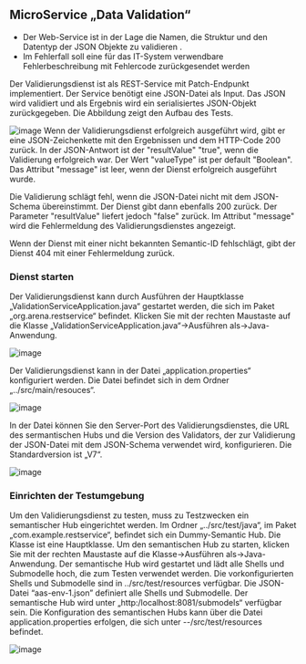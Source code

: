 ##	MicroService „Data Validation“ 

- Der Web-Service ist in der Lage die Namen, die Struktur und den Datentyp der JSON Objekte zu validieren	.
- Im Fehlerfall soll eine für das IT-System verwendbare Fehlerbeschreibung mit Fehlercode zurückgesendet werden

Der Validierungsdienst ist als REST-Service mit Patch-Endpunkt implementiert. Der Service benötigt eine JSON-Datei als Input. Das JSON wird validiert und als Ergebnis wird ein serialisiertes JSON-Objekt zurückgegeben.
Die Abbildung zeigt den Aufbau des Tests. 

 ![image](https://github.com/user-attachments/assets/d2819f7f-a8f5-429c-aaad-fd7bc8bcdfb4)
Wenn der Validierungsdienst erfolgreich ausgeführt wird, gibt er eine JSON-Zeichenkette mit den Ergebnissen und dem HTTP-Code 200 zurück. In der JSON-Antwort ist der "resultValue" "true", wenn die Validierung erfolgreich war. Der Wert "valueType" ist per default "Boolean". Das Attribut "message" ist leer, wenn der Dienst erfolgreich ausgeführt wurde.
 
Die Validierung schlägt fehl, wenn die JSON-Datei nicht mit dem JSON-Schema übereinstimmt. Der Dienst gibt dann ebenfalls 200 zurück. Der Parameter "resultValue" liefert jedoch "false" zurück. Im Attribut "message" wird die Fehlermeldung des Validierungsdienstes angezeigt.

Wenn der Dienst mit einer nicht bekannten Semantic-ID fehlschlägt, gibt der Dienst 404 mit einer Fehlermeldung zurück.

 ### Dienst starten
Der Validierungsdienst kann durch Ausführen der Hauptklasse „ValidationServiceApplication.java“ gestartet werden, die sich im Paket „org.arena.restservice“ befindet. Klicken Sie mit der rechten Maustaste auf die Klasse „ValidationServiceApplication.java“->Ausführen als->Java-Anwendung.

![image](https://github.com/user-attachments/assets/c553dd0e-91a1-4f54-ae75-739e19329c97)

Der Validierungsdienst kann in der Datei „application.properties“ konfiguriert werden. Die Datei befindet sich in dem Ordner „../src/main/resouces“. 

 ![image](https://github.com/user-attachments/assets/d5562280-bd46-477b-abe9-e8d21e85696e)

In der Datei können Sie den Server-Port des Validierungsdienstes, die URL des sermantischen Hubs und die Version des Validators, der zur Validierung der JSON-Datei mit dem JSON-Schema verwendet wird, konfigurieren. Die Standardversion ist „V7“.

![image](https://github.com/user-attachments/assets/a2e17ece-4e64-4b75-a285-dfdfbb00bcb4)

### Einrichten der Testumgebung
Um den Validierungsdienst zu testen, muss zu Testzwecken ein semantischer Hub eingerichtet werden. Im Ordner „../src/test/java“, im Paket „com.example.restservice“, befindet sich ein Dummy-Semantic Hub. Die Klasse ist eine Hauptklasse. Um den semantischen Hub zu starten, klicken Sie mit der rechten Maustaste auf die Klasse->Ausführen als->Java-Anwendung. Der semantische Hub wird gestartet und lädt alle Shells und Submodelle hoch, die zum Testen verwendet werden. Die vorkonfigurierten Shells und Submodelle sind in ../src/test/resources verfügbar. Die JSON-Datei “aas-env-1.json” definiert alle Shells und Submodelle. 
Der semantische Hub wird unter „http:/localhost:8081/submodels“ verfügbar sein. Die Konfiguration des semantischen Hubs kann über die Datei application.properties erfolgen, die sich unter --/src/test/resources befindet.

![image](https://github.com/user-attachments/assets/b13a0038-e964-4960-b607-0b37cd26d90f)

